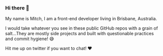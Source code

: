 ### Hi there 👋

My name is Mitch, I am a front-end developer living in Brisbane, Australia.

I would take whatever you see in these public GitHub repos with a grain of salt...They are mostly side projects and built with questionable practices and commit hygiene! 😅

Hit me up on twitter if you want to chat! ❤️
<!--
**mitchbne/mitchbne** is a ✨ _special_ ✨ repository because its `README.md` (this file) appears on your GitHub profile.

Here are some ideas to get you started:

- 🔭 I’m currently working on ...
- 🌱 I’m currently learning ...
- 👯 I’m looking to collaborate on ...
- 🤔 I’m looking for help with ...
- 💬 Ask me about ...
- 📫 How to reach me: ...
- 😄 Pronouns: ...
- ⚡ Fun fact: ...
-->
